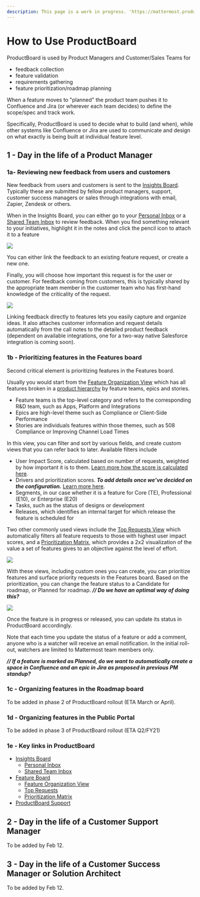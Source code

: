 ```yaml
---
description: This page is a work in progress. 'https://mattermost.productboard.com/'
---
```


# How to Use ProductBoard

ProductBoard is used by Product Managers and Customer/Sales Teams for

- feedback collection
- feature validation
- requirements gathering
- feature prioritization/roadmap planning

When a feature moves to "planned" the product team pushes it to Confluence and Jira (or wherever each team decides) to define the scope/spec and track work.

Specifically, ProductBoard is used to decide what to build (and when), while other systems like Confluence or Jira are used to communicate and design on what exactly is being built at individual feature level.  

## **1 - Day in the life of a Product Manager**

### **1a- Reviewing new feedback from users and customers**

New feedback from users and customers is sent to the [Insights Board](https://mattermost.productboard.com/insights). Typically these are submitted by fellow product managers, support, customer success managers or sales through integrations with email, Zapier, Zendesk or others.

When in the Insights Board, you can either go to your [Personal Inbox](https://mattermost.productboard.com/insights/my-inbox) or a [Shared Team Inbox](https://mattermost.productboard.com/insights/shared-inbox) to review feedback. When you find something relevant to your initiatives, highlight it in the notes and click the pencil icon to attach it to a feature

![](../../../../.gitbook/assets/image%20%2857%29.png)

You can either link the feedback to an existing feature request, or create a new one.

Finally, you will choose how important this request is for the user or customer. For feedback coming from customers, this is typically shared by the appropriate team member in the customer team who has first-hand knowledge of the criticality of the request.

![](../../../../.gitbook/assets/productboard-link-feedback.png)

Linking feedback directly to features lets you easily capture and organize ideas. It also attaches customer information and request details automatically from the call notes to the detailed product feedback \(dependent on available integrations, one for a two-way native Salesforce integration is coming soon\).

### 1b - Prioritizing features in the Features board

Second critical element is prioritizing features in the Features board.

Usually you would start from the [Feature Organization View](https://mattermost.productboard.com/feature-board/1097524-feature-organization) which has all features broken in a [product hierarchy](https://www.productboard.com/blog/product-hierarchy-set-up/) by feature teams, epics and stories.

* Feature teams is the top-level category and refers to the corresponding R&D team, such as Apps, Platform and Integrations
* Epics are high-level theme such as Compliance or Client-Side Performance
* Stories are individuals features within those themes, such as 508 Compliance or Improving Channel Load Times

In this view, you can filter and sort by various fields, and create custom views that you can refer back to later. Available filters include

* User Impact Score, calculated based on number of requests, weighted by how important it is to them. [Learn more how the score is calculated here](https://help.productboard.com/en/articles/882615-use-the-user-impact-score-to-surface-your-top-requested-feature-ideas).
* Drivers and prioritization scores. _**To add details once we’ve decided on the configuration.**_ [Learn more here](https://help.productboard.com/en/articles/1552014-use-drivers-and-prioritization-scores).
* Segments, in our case whether it is a feature for Core \(TE\), Professional \(E10\), or Enterprise \(E20\)
* Tasks, such as the status of designs or development
* Releases, which identifies an internal target for which release the feature is scheduled for

Two other commonly used views include the [Top Requests View](https://mattermost.productboard.com/feature-board/1097530-top-requests) which automatically filters all feature requests to those with highest user impact scores, and a [Prioritization Matrix](https://mattermost.productboard.com/feature-board/1097533-prioritization-matrix), which provides a 2x2 visualization of the value a set of features gives to an objective against the level of effort.

![](../../../../.gitbook/assets/image%20%2834%29.png)

With these views, including custom ones you can create, you can prioritize features and surface priority requests in the Features board. Based on the prioritization, you can change the feature status to a Candidate for roadmap, or Planned for roadmap. _**// Do we have an optimal way of doing this?**_

![](../../../../.gitbook/assets/productboard-feature-status.png)

Once the feature is in progress or released, you can update its status in ProductBoard accordingly.

Note that each time you update the status of a feature or add a comment, anyone who is a watcher will receive an email notification. In the initial roll-out, watchers are limited to Mattermost team members only.

_**// If a feature is marked as Planned, do we want to automatically create a space in Confluence and an epic in Jira as proposed in previous PM standup?**_

### 1c - Organizing features in the Roadmap board

To be added in phase 2 of ProductBoard rollout \(ETA March or April\).

### 1d - Organizing features in the Public Portal

To be added in phase 3 of ProductBoard rollout \(ETA Q2/FY21\)

### 1e - Key links in ProductBoard

* [Insights Board](https://mattermost.productboard.com/insights)
  * [Personal Inbox](https://mattermost.productboard.com/insights/my-inbox)
  * [Shared Team Inbox](https://mattermost.productboard.com/insights/shared-inbox)
* [Feature Board](https://mattermost.productboard.com/feature-board)
  * [Feature Organization View](https://mattermost.productboard.com/feature-board/1097524-feature-organization)
  * [Top Requests](https://mattermost.productboard.com/feature-board/1097530-top-requests)
  * [Prioritization Matrix](https://mattermost.productboard.com/feature-board/1097533-prioritization-matrix)
* [ProductBoard Support](https://help.productboard.com/en/)

## 2 - Day in the life of a Customer Support Manager

To be added by Feb 12.

## 3 - Day in the life of a Customer Success Manager or Solution Architect

To be added by Feb 12.

